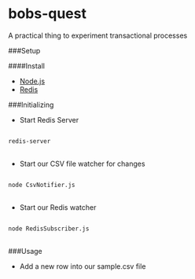 # bobs-quest
A practical thing to experiment transactional processes 

###Setup

####Install 
* [Node.js](https://nodejs.org/en/download/)
* [Redis](http://redis.io/download)

###Initializing

* Start Redis Server

<pre>
<code>
redis-server
</code>
</pre>

* Start our CSV file watcher for changes

<pre>
<code>
node CsvNotifier.js
</code>
</pre>

* Start our Redis watcher

<pre>
<code>
node RedisSubscriber.js
</code>
</pre>

###Usage

* Add a new row into our sample.csv file